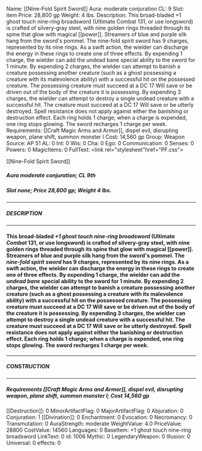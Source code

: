 Name: [[Nine-Fold Spirit Sword]]
Aura: moderate conjuration
CL: 9
Slot: item
Price: 28,800 gp
Weight: 4 lbs.
Description: This broad-bladed +1 ghost touch nine-ring broadsword (Ultimate Combat 131, or use longsword) is crafted of silvery-gray steel, with nine golden rings threaded through its spine that glow with magical [[power]]. Streamers of blue and purple silk hang from the sword's pommel. The nine-fold spirit sword has 9 charges, represented by its nine rings. As a swift action, the wielder can discharge the energy in these rings to create one of three effects. By expending 1 charge, the wielder can add the undead bane special ability to the sword for 1 minute. By expending 2 charges, the wielder can attempt to banish a creature possessing another creature (such as a ghost possessing a creature with its malevolence ability) with a successful hit on the possessed creature. The possessing creature must succeed at a DC 17 Will save or be driven out of the body of the creature it is possessing. By expending 3 charges, the wielder can attempt to destroy a single undead creature with a successful hit. The creature must succeed at a DC 17 Will save or be utterly destroyed. Spell resistance does not apply against either the banishing or destruction effect. Each ring holds 1 charge; when a charge is expended, one ring stops glowing. The sword recharges 1 charge per week.
Requirements: [[Craft Magic Arms and Armor]], dispel evil, disrupting weapon, plane shift, summon monster I
Cost: 14,560 gp
Group: Weapon
Source: AP 51
AL: 0
Int: 0
Wis: 0
Cha: 0
Ego: 0
Communication: 0
Senses: 0
Powers: 0
MagicItems: 0
FullText: <link rel="stylesheet"href="PF.css"><div class="heading"><p class="alignleft">[[Nine-Fold Spirit Sword]]</p><div style="clear: both;"></div></div><div><h5><b>Aura </b>moderate conjuration; <b>CL </b>9th</h5><h5><b>Slot </b>none; <b>Price </b>28,800 gp; <b>Weight </b>4 lbs.</h5></div><hr/><div><h5><b>DESCRIPTION</b></h5></div><hr/><div><h4><p>This broad-bladed <i>+1 ghost touch nine-ring broadsword</i> (Ultimate <i>Combat</i> 131, or use longsword) is crafted of silvery-gray steel, with nine golden rings threaded through its spine that glow with magical [[power]]. Streamers of blue and purple silk hang from the sword's pommel. The <i>nine-fold spirit sword</i> has 9 charges, represented by its nine rings. As a swift action, the wielder can discharge the energy in these rings to create one of three effects. By expending 1 charge, the wielder can add the <i>undead bane</i> special ability to the sword for 1 minute. By expending 2 charges, the wielder can attempt to banish a creature possessing another creature (such as a ghost possessing a creature with its malevolence ability) with a successful hit on the possessed creature. The possessing creature must succeed at a DC 17 Will save or be driven out of the body of the creature it is possessing. By expending 3 charges, the wielder can attempt to destroy a single undead creature with a successful hit. The creature must succeed at a DC 17 Will save or be utterly destroyed. Spell resistance does not apply against either the banishing or destruction effect. Each ring holds 1 charge; when a charge is expended, one ring stops glowing. The sword recharges 1 charge per week.</p></h4></div><hr/><div><h5><b>CONSTRUCTION</b></h5></div><hr/><div><h5><b>Requirements </b>[[Craft Magic Arms and Armor]], <i>dispel evil</i>, <i>disrupting weapon</i>, <i>plane shift</i>, <i>summon monster I</i>; <b>Cost </b>14,560 gp</h5></div>
[[Destruction]]: 0
MinorArtifactFlag: 0
MajorArtifactFlag: 0
Abjuration: 0
Conjuration: 1
[[Divination]]: 0
Enchantment: 0
Evocation: 0
Necromancy: 0
Transmutation: 0
AuraStrength: moderate
WeightValue: 4.0
PriceValue: 28800
CostValue: 14560
Languages: 0
BaseItem: +1 ghost touch nine-ring broadsword
LinkText: 0
id: 1006
Mythic: 0
LegendaryWeapon: 0
Illusion: 0
Universal: 0
effects: 0
